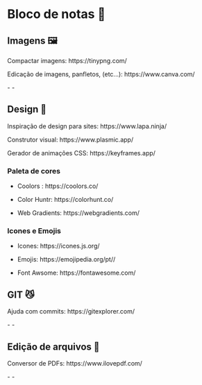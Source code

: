 <h1> Bloco de notas 📔  </h1>

<h2> Imagens 🖼️</h2>
<p> Compactar imagens: https://tinypng.com/ </p>
<p> Edicação de imagens, panfletos, (etc...): https://www.canva.com/ </p>
-
-
<h2> Design 🎨</h2>

<p> Inspiração de design para sites: https://www.lapa.ninja/ </p>
<p> Construtor visual: https://www.plasmic.app/ </p>
<p> Gerador de animações CSS: https://keyframes.app/ </p>

<h3>Paleta de cores</h3>
<ul>
  <li> 
    <p>Coolors : https://coolors.co/ </p>
  </li>
  <li> 
    <p>Color Huntr:  https://colorhunt.co/ </p>
  </li>
  <li> 
    <p>Web Gradients:  https://webgradients.com/ </p>
  </li>
</ul>
<h3>Icones e Emojis</h3>
<ul>
  <li> 
   <p> Icones: https://icones.js.org/ </p>
  </li>
  <li> 
    <p> Emojis: https://emojipedia.org/pt// </p>
  </li>
  <li> 
    <p> Font Awsome: https://fontawesome.com/ </p>
  </li>
</ul>

<h2> GIT 😼</h2>
<p> Ajuda com commits: https://gitexplorer.com/ </p>
-
-
<h2> Edição de arquivos 📙</h2>
<p> Conversor de PDFs: https://www.ilovepdf.com/ </p>
-
-
